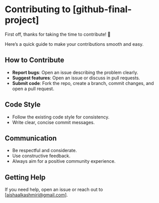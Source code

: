 # Contributing to [github-final-project]

First off, thanks for taking the time to contribute! 💖  

Here’s a quick guide to make your contributions smooth and easy.

## How to Contribute
- **Report bugs**: Open an issue describing the problem clearly.  
- **Suggest features**: Open an issue or discuss in pull requests.  
- **Submit code**: Fork the repo, create a branch, commit changes, and open a pull request.  

## Code Style
- Follow the existing code style for consistency.  
- Write clear, concise commit messages.  

## Communication
- Be respectful and considerate.  
- Use constructive feedback.  
- Always aim for a positive community experience.  

 ## Getting Help
If you need help, open an issue or reach out to [aishaalkashmiri@gmail.com].
